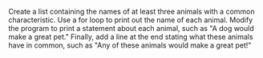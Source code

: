Create a list containing the names of at least three animals with a common characteristic.
Use a for loop to print out the name of each animal.
Modify the program to print a statement about each animal, such as "A dog would make a great pet."
Finally, add a line at the end stating what these animals have in common, such as "Any of these animals would make a great pet!"
